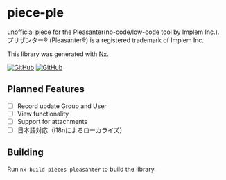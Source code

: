 # piece-ple
unofficial piece for the Pleasanter(no-code/low-code tool by Implem Inc.).   
プリザンター® (Pleasanter®) is a registered trademark of Implem Inc.

This library was generated with [Nx](https://nx.dev).

[![GitHub](https://img.shields.io/badge/piece--pleasanter-main-blue?logo=github)](https://github.com/HijiriIshi/activepieces-dev/tree/main-piece-pleasanter)
[![GitHub](https://img.shields.io/badge/piece--pleasanter-dev-grean?logo=github)](https://github.com/HijiriIshi/activepieces-dev/tree/dev-piece-pleasanter)

## Planned Features
- [ ] Record update Group and User
- [ ] View functionality
- [ ] Support for attachments
- [ ] 日本語対応（i18nによるローカライズ）

## Building

Run `nx build pieces-pleasanter` to build the library.
